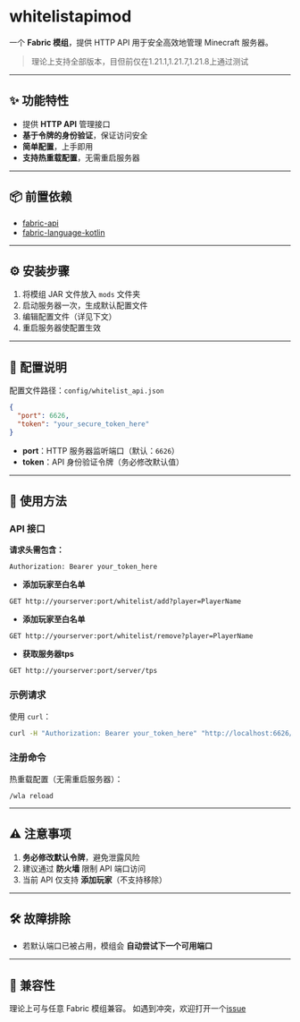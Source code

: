 # whitelistapimod

一个 **Fabric 模组**，提供 HTTP API 用于安全高效地管理 Minecraft 服务器。
> 理论上支持全部版本，目但前仅在1.21.1,1.21.7,1.21.8上通过测试

---

## ✨ 功能特性

* 提供 **HTTP API** 管理接口
* **基于令牌的身份验证**，保证访问安全
* **简单配置**，上手即用
* **支持热重载配置**，无需重启服务器

---

## 📦 前置依赖

* [fabric-api](https://modrinth.com/mod/fabric-api)
* [fabric-language-kotlin](https://modrinth.com/mod/fabric-language-kotlin)

---

## ⚙️ 安装步骤

1. 将模组 JAR 文件放入 `mods` 文件夹
2. 启动服务器一次，生成默认配置文件
3. 编辑配置文件（详见下文）
4. 重启服务器使配置生效

---

## 🔧 配置说明

配置文件路径：`config/whitelist_api.json`

```json
{
  "port": 6626,
  "token": "your_secure_token_here"
}
```

* **port**：HTTP 服务器监听端口（默认：`6626`）
* **token**：API 身份验证令牌（务必修改默认值）

---

## 🚀 使用方法

### API 接口

**请求头需包含：**

```
Authorization: Bearer your_token_here
```

- **添加玩家至白名单**

```
GET http://yourserver:port/whitelist/add?player=PlayerName
```

- **添加玩家至白名单**

```
GET http://yourserver:port/whitelist/remove?player=PlayerName
```

- **获取服务器tps**

```
GET http://yourserver:port/server/tps
```

### 示例请求

使用 `curl`：

```bash
curl -H "Authorization: Bearer your_token_here" "http://localhost:6626/whitelist/add?player=kmizmal"
```

### 注册命令

热重载配置（无需重启服务器）：

```
/wla reload
```

---

## ⚠️ 注意事项

1. **务必修改默认令牌**，避免泄露风险
2. 建议通过 **防火墙** 限制 API 端口访问
3. 当前 API 仅支持 **添加玩家**（不支持移除）

---

## 🛠️ 故障排除

* 若默认端口已被占用，模组会 **自动尝试下一个可用端口**

---

## 🔗 兼容性

理论上可与任意 Fabric 模组兼容。
如遇到冲突，欢迎打开一个[issue](https://github.com/kmizmal/whitelistapimod/issues/new)

